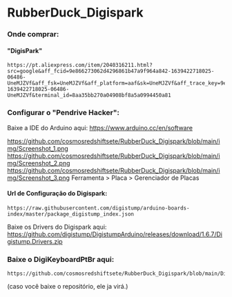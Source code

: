 # RubberDuck_Digispark

### Onde comprar: 
#### "DigisPark"
    https://pt.aliexpress.com/item/2040316211.html?src=google&aff_fcid=9e866273062d4296861b47a9f964a842-1639422718025-06486-UneMJZVf&aff_fsk=UneMJZVf&aff_platform=aaf&sk=UneMJZVf&aff_trace_key=9e866273062d4296861b47a9f964a842-1639422718025-06486-UneMJZVf&terminal_id=8aa35bb270a04908bf8a5a0994450a81

### Configurar o "Pendrive Hacker":
Baixe a IDE do Arduino aqui:
    https://www.arduino.cc/en/software
    
https://github.com/cosmosredshiftsete/RubberDuck_Digispark/blob/main/img/Screenshot_1.png
https://github.com/cosmosredshiftsete/RubberDuck_Digispark/blob/main/img/Screenshot_2.png
https://github.com/cosmosredshiftsete/RubberDuck_Digispark/blob/main/img/Screenshot_3.png
Ferramenta > Placa > Gerenciador de Placas

#### Url de Configuração do Digispark:
    https://raw.githubusercontent.com/digistump/arduino-boards-index/master/package_digistump_index.json

Baixe os Drivers do Digispark aqui:
https://github.com/digistump/DigistumpArduino/releases/download/1.6.7/Digistump.Drivers.zip

### Baixe o DigiKeyboardPtBr aqui:
    https://github.com/cosmosredshiftsete/RubberDuck_Digispark/blob/main/DigiKeyboardPtBr.h
(caso você baixe o repositório, ele ja virá.)
